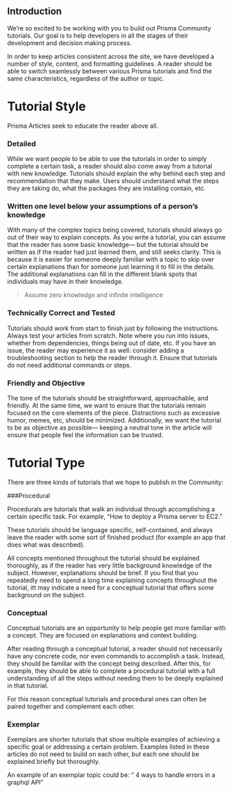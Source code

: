 ## Introduction

We’re so excited to be working with you to build out Prisma Community tutorials. Our goal is to help developers in all the stages of their development and decision making process.

In order to keep articles consistent across the site, we have developed a number of style, content, and formatting guidelines. A reader should be able to switch seamlessly between various Prisma tutorials and find the same characteristics, regardless of the author or topic.

# Tutorial Style

Prisma Articles seek to educate the reader above all.

### Detailed

While we want people to be able to use the tutorials in order to simply complete a certain task, a reader should also come away from a tutorial with new knowledge. Tutorials should explain the why behind each step and recommendation that they make. Users should understand what the steps they are taking do, what the packages they are installing contain, etc.

### Written one level below your assumptions of a person’s knowledge

With many of the complex topics being covered, tutorials should always go out of their way to explain concepts. As you write a tutorial, you can assume that the reader has some basic knowledge— but the tutorial should be written as if the reader had just learned them, and still seeks clarity. This is because it is easier for someone deeply familiar with a topic to skip over certain explanations than for someone just learning it to fill in the details. The additional explanations can fill in the different blank spots that individuals may have in their knowledge.

> Assume zero knowledge and infinite intelligence

### Technically Correct and Tested

Tutorials should work from start to finish just by following the instructions. Always test your articles from scratch. Note where you run into issues, whether from dependencies, things being out of date, etc. If you have an issue, the reader may experience it as well: consider adding a troubleshooting section to help the reader through it. Ensure that tutorials do not need additional commands or steps.

### Friendly and Objective

The tone of the tutorials should be straightforward, approachable, and friendly. At the same time, we want to ensure that the tutorials remain focused on the core elements of the piece. Distractions such as excessive humor, memes, etc, should be minimized. Additionally, we want the tutorial to be as objective as possible— keeping a neutral tone in the article will ensure that people feel the information can be trusted.

# Tutorial Type

There are three kinds of tutorials that we hope to publish in the Community:

###Procedural

Procedurals are tutorials that walk an individual through accomplishing a certain specific task. For example, “How to deploy a Prisma server to EC2.”

These tutorials should be language specific, self-contained, and always leave the reader with some sort of finished product (for example an app that does what was described).

All concepts mentioned throughout the tutorial should be explained thoroughly, as if the reader has very little background knowledge of the subject. However, explanations should be brief. If you find that you repeatedly need to spend a long time explaining concepts throughout the tutorial, itt may indicate a need for a conceptual tutorial that offers some background on the subject.

### Conceptual

Conceptual tutorials are an opportunity to help people get more familiar with a concept. They are focused on explanations and context building.

After reading through a conceptual tutorial, a reader should not necessarily have any concrete code, nor even commands to accomplish a task. Instead, they should be familiar with the concept being described. After this, for example, they should be able to complete a procedural tutorial with a full understanding of all the steps without needing them to be deeply explained in that tutorial.

For this reason conceptual tutorials and procedural ones can often be paired together and complement each other.

### Exemplar

Exemplars are shorter tutorials that show multiple examples of achieving a specific goal or addressing a certain problem. Examples listed in these articles do not need to build on each other, but each one should be explained briefly but thoroughly.

An example of an exemplar topic could be: “ 4 ways to handle errors in a graphql API”
